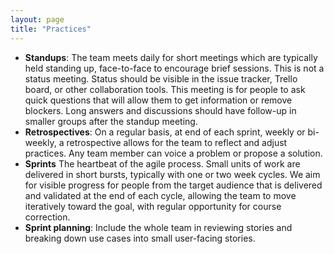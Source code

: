 ```yaml
---
layout: page
title: "Practices"
---
```


* **Standups**: The team meets daily for short meetings which are typically held standing up, face-to-face to encourage brief sessions. This is not a status meeting. Status should be visible in the issue tracker, Trello board, or other collaboration tools. This meeting is for people to ask quick questions that will allow them to get information or remove blockers. Long answers and discussions should have follow-up in smaller groups after the standup meeting.
* **Retrospectives**: On a regular basis, at end of each sprint, weekly or bi-weekly, a retrospective allows for the team to reflect and adjust practices. Any team member can voice a problem or propose a solution.
* **Sprints** The heartbeat of the agile process. Small units of work are delivered in short bursts, typically with one or two week cycles. We aim for visible progress for people from the target audience that is delivered and validated at the end of each cycle, allowing the team to move iteratively toward the goal, with regular opportunity for course correction.
* **Sprint planning**: Include the whole team in reviewing stories and breaking down use cases into small user-facing stories.
